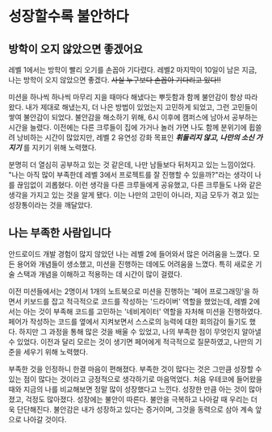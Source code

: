 # 성장할수록 불안하다

## 방학이 오지 않았으면 좋겠어요

레벨 1에서는 방학이 빨리 오기를 손꼽아 기다렸다.
레벨2 마지막이 10일이 남은 지금, 나는 방학이 오지 않았으면 좋겠다.
<del>사실 누구보다 손꼽아 기다리고 있다!!</del>

미션을 하나씩 하나씩 마무리 지을 때마다 해냈다는 뿌듯함과 함께 불안감이 항상 따라왔다.
내가 제대로 해냈는지, 더 나은 방법이 있었는지 고민하게 되었고, 그런 고민들이 쌓여 불안감이 되었다.
불안감을 해소하기 위해, 6시 이후에 캠퍼스에 남아서 공부하는 시간을 늘렸다.
이전에는 다른 크루들이 집에 가거나 놀러 가면 나도 함께 분위기에 휩쓸려 낭비하는 시간이 많았지만,
레벨 2 유연성 강화 목표인 **_휘둘리지 않고, 나만의 소신 가지기_** 를 지키기 위해 노력했다.

분명히 더 열심히 공부하고 있는 것 같은데, 나만 남들보다 뒤처지고 있는 느낌이었다.
"나는 아직 많이 부족한데 레벨 3에서 프로젝트를 잘 진행할 수 있을까?"라는 생각이 나를 끊임없이 괴롭혔다.
이런 생각을 다른 크루들에게 공유했고, 다른 크루들도 나와 같은 생각을 가지고 있는 것을 알게 됐다.
이는 나만의 고민이 아니라, 지금 모두가 겪고 있는 성장통이라는 것을 깨달았다.

## 나는 부족한 사람입니다

안드로이드 개발 경험이 많지 않았던 나는 레벨 2에 들어와서 많은 어려움을 느꼈다.
모든 용어와 개념들이 생소했고, 미션을 진행하는 데에도 어려움을 느꼈다.
특히 새로운 기술 스택과 개념을 이해하고 적용하는 데 시간이 많이 걸렸다.

이전 미션들에서는 2명이서 1개의 노트북으로 미션을 진행하는 '페어 프로그래밍'을 하면서 키보드를 잡고 적극적으로 코드를 작성하는 '드라이버' 역할을 했었는데, 레벨 2에서는 아는 것이 부족해 코드를 고민하는 '네비게이터' 역할을 자처해 미션을 진행하였다.
페어가 작성하는 코드를 옆에서 지켜보면서 스스로의 능력에 대한 회의감이 들기도 했다.
하지만 그 과정을 통해 많은 것을 배울 수 있었고, 나의 부족한 점이 무엇인지 알아낼 수 있었다.
이전과 달리 모르는 것이 생기면 페어에게 적극적으로 질문하였고, 나만의 기준을 세우기 위해 노력했다.

부족한 것을 인정하니 한결 마음이 편해졌다.
부족한 것이 많다는 것은 그만큼 성장할 수 있는 점이 많다는 것이라고 긍정적으로 생각하기로 마음먹었다.
처음 우테코에 들어왔을 때와 지금의 나를 비교해보면 정말 많이 성장했다고 느낀다.
성장한 만큼 아는 것이 많아졌고, 걱정도 많아졌다.
성장에는 불안이 따른다. 불안을 극복하고 나아갈 때 우리는 더욱 단단해진다.
불안감은 내가 성장하고 있다는 증거이며, 그것을 동력으로 삼아 계속 앞으로 나아갈 것이다.
